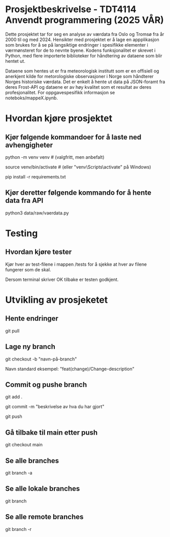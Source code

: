 # Prosjektbeskrivelse - TDT4114 Anvendt programmering (2025 VÅR)
Dette prosjektet tar for seg en analyse av værdata fra Oslo og Tromsø fra år 2000 til og med 2024. Hensikter med prosjektet er å lage en appplikasjon som brukes for å se på langsiktige endringer i spesifikke elementer i værmønsteret for de to nevnte byene. Kodens funksjonalitet er skrevet i Python, med flere importerte biblioteker for håndtering av dataene som blir hentet ut.

Dataene som hentes ut er fra meteorologisk institutt som er en offisiell og anerkjent kilde for metorologiske observasjoner i Norge som håndterer Norges historiske værdata. Det er enkelt å hente ut data på JSON-foramt fra deres Frost-API og dataene er av høy kvalitet som et resultat av deres profesjonalitet. For oppgavespesifikk informasjon se noteboks/mappeX.ipynb.

# Hvordan kjøre prosjektet

## Kjør følgende kommandoer for å laste ned avhengigheter
python -m venv venv  # (valgfritt, men anbefalt)

source venv/bin/activate  # (eller "venv\Scripts\activate" på Windows)

pip install -r requirements.txt

## Kjør deretter følgende kommando for å hente data fra API
python3 data/raw/vaerdata.py

# Testing

## Hvordan kjøre tester
Kjør hver av test-filene i mappen /tests for å sjekke at hver av filene fungerer som de skal.

Dersom terminal skriver OK tilbake er testen godkjent.

# Utvikling av prosjeketet

## Hente endringer
git pull


## Lage ny branch
git checkout -b "navn-på-branch"

Navn standard eksempel: "feat(change)/Change-description"

## Commit og pushe branch
git add .

git commit -m "beskrivelse av hva du har gjort"

git push

## Gå tilbake til main etter push
git checkout main

## Se alle branches
git branch -a

## Se alle lokale branches
git branch


## Se alle remote branches
git branch -r